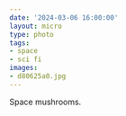 ```yaml
---
date: '2024-03-06 16:00:00'
layout: micro
type: photo
tags:
- space
- sci fi
images:
- d80625a0.jpg
---
```


Space mushrooms.
